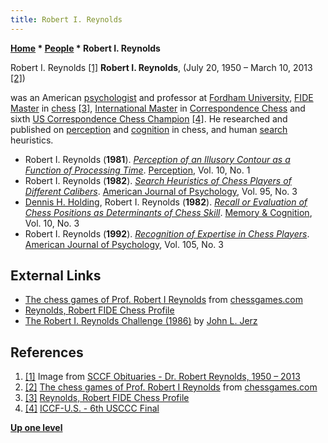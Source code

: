 ```yaml
---
title: Robert I. Reynolds
---
```

**[Home](Home "Home") \* [People](People "People") \* Robert I. Reynolds**



 [](File:Robert_Reynolds_2009_(DSC_2785).jpg) Robert I. Reynolds <a id="cite-note-1" href="#cite-ref-1">[1]</a> 
**Robert I. Reynolds**, (July 20, 1950 – March 10, 2013 <a id="cite-note-2" href="#cite-ref-2">[2]</a>)  

was an American [psychologist](Category:Psychologist "Category:Psychologist") and professor at [Fordham University](https://en.wikipedia.org/wiki/Fordham_University), [FIDE Master](https://en.wikipedia.org/wiki/FIDE_titles#FIDE_Master_.28FM.29) in [chess](Chess "Chess") <a id="cite-note-3" href="#cite-ref-3">[3]</a>, 
[International Master](https://en.wikipedia.org/wiki/International_Master#International_Master_.28IM.29) in [Correspondence Chess](https://en.wikipedia.org/wiki/Correspondence_chess) 
and sixth [US Correspondence Chess Champion](https://en.wikipedia.org/wiki/ICCF_U.S.A.#The_US_Correspondence_Chess_Champions) <a id="cite-note-4" href="#cite-ref-4">[4]</a>. He researched and published on [perception](William_Chase#Perception "William Chase") and [cognition](Cognition "Cognition") in chess, and human [search](Search "Search") heuristics.






* Robert I. Reynolds (**1981**). *[Perception of an Illusory Contour as a Function of Processing Time](https://pubmed.ncbi.nlm.nih.gov/7255079/)*. [Perception](https://en.wikipedia.org/wiki/Perception_(journal)), Vol. 10, No. 1
* Robert I. Reynolds (**1982**). *[Search Heuristics of Chess Players of Different Calibers](https://www.jstor.org/stable/1422131?seq=1)*. [American Journal of Psychology](https://en.wikipedia.org/wiki/American_Journal_of_Psychology), Vol. 95, No. 3
* [Dennis H. Holding](index.php?title=Dennis_H._Holding&action=edit&redlink=1 "Dennis H. Holding (page does not exist)"), Robert I. Reynolds (**1982**). *[Recall or Evaluation of Chess Positions as Determinants of Chess Skill](https://link.springer.com/article/10.3758/BF03197635)*. [Memory & Cognition](https://www.springer.com/journal/13421), Vol. 10, No. 3
* Robert I. Reynolds (**1992**). *[Recognition of Expertise in Chess Players](https://www.jstor.org/stable/1423195?seq=1)*. [American Journal of Psychology](https://en.wikipedia.org/wiki/American_Journal_of_Psychology), Vol. 105, No. 3


## External Links


* [The chess games of Prof. Robert I Reynolds](https://www.chessgames.com/perl/chessplayer?pid=90136) from [chessgames.com](https://www.chessgames.com/index.html)
* [Reynolds, Robert FIDE Chess Profile](https://ratings.fide.com/profile/2001519)
* [The Robert I. Reynolds Challenge (1986)](http://www.johnljerz.com/superduper/tlxdownloadsiteMAIN/id372.html) by [John L. Jerz](John_L._Jerz "John L. Jerz")


## References


1. <a id="cite-ref-1" href="#cite-note-1">[1]</a> Image from [SCCF Obituaries - Dr. Robert Reynolds, 1950 – 2013](http://www.scchess.com/obits.html)
2. <a id="cite-ref-2" href="#cite-note-2">[2]</a> [The chess games of Prof. Robert I Reynolds](https://www.chessgames.com/perl/chessplayer?pid=90136) from [chessgames.com](https://www.chessgames.com/index.html)
3. <a id="cite-ref-3" href="#cite-note-3">[3]</a> [Reynolds, Robert FIDE Chess Profile](https://ratings.fide.com/profile/2001519)
4. <a id="cite-ref-4" href="#cite-note-4">[4]</a> [ICCF-U.S. - 6th USCCC Final](http://www.iccfus.com/crosstables/usccc_finals/uscccf06.htm)

**[Up one level](People "People")**







 
